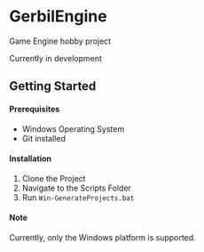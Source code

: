 # GerbilEngine

Game Engine hobby project

Currently in development

## Getting Started

#### Prerequisites
- Windows Operating System
- Git installed

#### Installation
1. Clone the Project
2. Navigate to the Scripts Folder
3. Run `Win-GenerateProjects.bat`

#### Note

Currently, only the Windows platform is supported.
